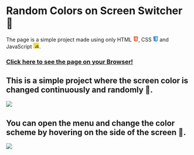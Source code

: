 # Random Colors on Screen Switcher 🌈
<p>The page is a simple project made using only HTML <img src="https://raw.githubusercontent.com/devicons/devicon/master/icons/html5/html5-original.svg" alt="html5" width="14" height="14" style="max-width:100%">, CSS <img src="https://raw.githubusercontent.com/devicons/devicon/master/icons/css3/css3-original.svg" alt="html5" width="14" height="14" style="max-width:100%"></img> and JavaScript <img src="https://raw.githubusercontent.com/devicons/devicon/master/icons/javascript/javascript-original.svg" width="16" height="16" style="max-width:100%"></img>.</p>

<h3><a href="https://limaluan.github.io/just_random_colors/" target="_blank">Click here to see the page on your Browser!</a></h3>


## This is a simple project where the screen color is changed continuously and randomly 🌈.

<img src="https://github.com/limaluan/just_random_colors/blob/master/demo_imgs/random_colors.gif?raw=true" /><br />


## You can open the menu and change the color scheme by hovering on the side of the screen 🔧.

<img src="https://github.com/limaluan/just_random_colors/blob/master/demo_imgs/scheme_menu.gif?raw=true">

